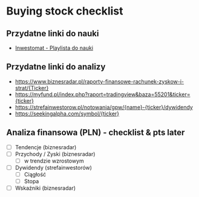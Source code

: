 # Buying stock checklist

## Przydatne linki do nauki

- [Inwestomat - Playlista do nauki](https://www.youtube.com/watch?v=gu8ZcHt6wLM&list=PLRBOV-q9LfvVGTepqvrapt63eH1wI5417)

## Przydatne linki do analizy

- <https://www.biznesradar.pl/raporty-finansowe-rachunek-zyskow-i-strat/{Ticker}>
- <https://myfund.pl/index.php?raport=tradingview&baza=55201&ticker={ticker}>
- <https://strefainwestorow.pl/notowania/gpw/{name}-{ticker}/dywidendy>
- <https://seekingalpha.com/symbol/{ticker}>

## Analiza finansowa (PLN) - checklist & pts later

- [ ] Tendencje (biznesradar)
- [ ] Przychody / Zyski (biznesradar)
    * [ ] w trendzie wzrostowym
- [ ] Dywidendy (strefainwestorów)
    * [ ] Ciągłość
    * [ ] Stopa
- [ ] Wskaźniki (biznesradar)
